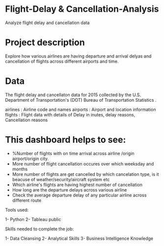 # Flight-Delay & Cancellation-Analysis

Analyze flight delay and cancellation data 

# Project description

Explore how various airlines are having departure and arrival delyas and cancellation of flights across different airports and time.


# Data
The flight delay and cancellaton data for 2015  collected by the U.S. Department of Transportation's (DOT) Bureau of Transportation Statistics .

airlines : Airline code and names
airports : Airport and location information
flights  : Flight data with details of Delay in inutes, delay reasons, Cancellation reasons 


# This dashboard helps to see:

  - %Number of flights with on time arrival across airline /origin airport/origin city. 
  - More number of flight cancellation occures  over which weeksday and months
  - More number of flights are get cancelled by which cancelation type, is it beacuse of weather/security/aircraft system etc
  - Which airline's flights are having highest number of cancellation
  - How long are the departure delays across various airline
  - Check the average departure delay of any particular airline across different route 

Tools used:

1- Python 2- Tableau public

Skills needed to complete the job:

1- Data Cleansing 2- Analytical Skills 3-  Business Intelligence Knowledge




